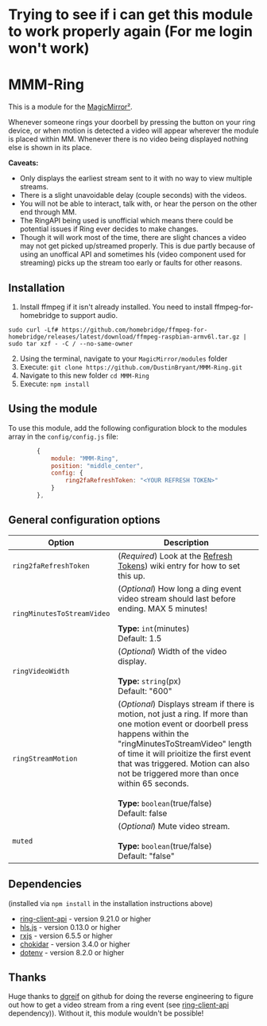 # Trying to see if i can get this module to work properly again (For me login won't work)

# MMM-Ring

This is a module for the [MagicMirror²](https://github.com/MichMich/MagicMirror/).

Whenever someone rings your doorbell by pressing the button on your ring device, or when motion is detected a video will appear wherever the module is placed within MM. Whenever there is no video being displayed nothing else is shown in its place.

**Caveats:**

- Only displays the earliest stream sent to it with no way to view multiple streams.
- There is a slight unavoidable delay (couple seconds) with the videos.
- You will not be able to interact, talk with, or hear the person on the other end through MM.
- The RingAPI being used is unofficial which means there could be potential issues if Ring ever decides to make changes.
- Though it will work most of the time, there are slight chances a video may not get picked up/streamed properly. This is due partly because of using an unoffical API and sometimes hls (video component used for streaming) picks up the stream too early or faults for other reasons.

## Installation

1. Install ffmpeg if it isn't already installed. You need to install ffmpeg-for-homebridge to support audio.

```
sudo curl -Lf# https://github.com/homebridge/ffmpeg-for-homebridge/releases/latest/download/ffmpeg-raspbian-armv6l.tar.gz | sudo tar xzf - -C / --no-same-owner

```

2. Using the terminal, navigate to your `MagicMirror/modules` folder
3. Execute: `git clone https://github.com/DustinBryant/MMM-Ring.git`
4. Navigate to this new folder `cd MMM-Ring`
5. Execute: `npm install`

## Using the module

To use this module, add the following configuration block to the modules array in the `config/config.js` file:

```js
		{
			module: "MMM-Ring",
			position: "middle_center",
			config: {
				ring2faRefreshToken: "<YOUR REFRESH TOKEN>"
			}
		},
```

## General configuration options

| Option                     | Description                                                                                                                                                                                                                                                                                                                                                        |
| -------------------------- | ------------------------------------------------------------------------------------------------------------------------------------------------------------------------------------------------------------------------------------------------------------------------------------------------------------------------------------------------------------------ |
| `ring2faRefreshToken`      | (_Required_) Look at the [Refresh Tokens](https://github.com/DustinBryant/MMM-Ring/wiki/Refresh-Tokens)) wiki entry for how to set this up.                                                                                                                                                                                                                        |
| `ringMinutesToStreamVideo` | (_Optional_) How long a ding event video stream should last before ending. MAX 5 minutes! <br><br>**Type:** `int`(minutes) <br>Default: 1.5                                                                                                                                                                                                                        |
| `ringVideoWidth`           | (_Optional_) Width of the video display. <br><br>**Type:** `string`(px) <br>Default: "600"                                                                                                                                                                                                                                                                         |
| `ringStreamMotion`         | (_Optional_) Displays stream if there is motion, not just a ring. If more than one motion event or doorbell press happens within the "ringMinutesToStreamVideo" length of time it will prioitize the first event that was triggered. Motion can also not be triggered more than once within 65 seconds. <br><br>**Type:** `boolean`(true/false) <br>Default: false |
| `muted`                    | (_Optional_) Mute video stream. <br><br>**Type:** `boolean`(true/false) <br>Default: "false"                                                                                                                                                                                                                                                                       |

## Dependencies

(installed via `npm install` in the installation instructions above)

- [ring-client-api](https://www.npmjs.com/package/ring-client-api) - version 9.21.0 or higher
- [hls.js](https://www.npmjs.com/package/hls.js/v/canary) - version 0.13.0 or higher
- [rxjs](https://www.npmjs.com/package/rxjs) - version 6.5.5 or higher
- [chokidar](https://www.npmjs.com/package/chokidar) - version 3.4.0 or higher
- [dotenv](https://www.npmjs.com/package/dotenv) - version 8.2.0 or higher

## Thanks

Huge thanks to [dgreif](https://github.com/dgreif) on github for doing the reverse engineering to figure out how to get a video stream from a ring event (see [ring-client-api](https://www.npmjs.com/package/ring-client-api) dependency)). Without it, this module wouldn't be possible!
